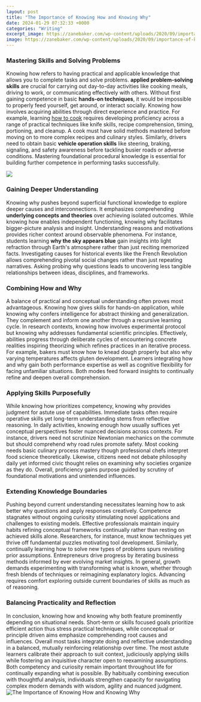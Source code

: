 ```yaml
---
layout: post
title: "The Importance of Knowing How and Knowing Why"
date: 2024-01-29 07:32:33 +0000
categories: "Writing"
excerpt_image: https://zanebaker.com/wp-content/uploads/2020/09/importance-of-knowing-your-why.png
image: https://zanebaker.com/wp-content/uploads/2020/09/importance-of-knowing-your-why.png
---
```


### Mastering Skills and Solving Problems
Knowing how refers to having practical and applicable knowledge that allows you to complete tasks and solve problems. **applied problem-solving skills** are crucial for carrying out day-to-day activities like cooking meals, driving to work, or communicating effectively with others. Without first gaining competence in basic **hands-on techniques**, it would be impossible to properly feed yourself, get around, or interact socially. Knowing how involves acquiring abilities through direct experience and practice.
For example, learning [how to cook](https://store.fi.io.vn/collection/addy) requires developing proficiency across a range of practical techniques like knife skills, recipe comprehension, timing, portioning, and cleanup. A cook must have solid methods mastered before moving on to more complex recipes and culinary styles. Similarly, drivers need to obtain basic **vehicle operation skills** like steering, braking, signaling, and safety awareness before tackling busier roads or adverse conditions. Mastering foundational procedural knowledge is essential for building further competence in performing tasks successfully. 

![](https://stunningmotivation.com/wp-content/uploads/2019/02/know-your-why.jpg)
### Gaining Deeper Understanding 
Knowing why pushes beyond superficial functional knowledge to explore deeper causes and interconnections. It emphasizes comprehending **underlying concepts and theories** over achieving isolated outcomes. While knowing how enables independent functioning, knowing why facilitates bigger-picture analysis and insight. Understanding reasons and motivations provides richer context around observable phenomena.
For instance, students learning **why the sky appears blue** gain insights into light refraction through Earth's atmosphere rather than just reciting memorized facts. Investigating causes for historical events like the French Revolution allows comprehending pivotal social changes rather than just repeating narratives. Asking probing why questions leads to uncovering less tangible relationships between ideas, disciplines, and frameworks.
### Combining How and Why 
A balance of practical and conceptual understanding often proves most advantageous. Knowing how gives skills for hands-on application, while knowing why confers intelligence for abstract thinking and generalization. They complement and inform one another through a recursive learning cycle. In research contexts, knowing how involves experimental protocol but knowing why addresses fundamental scientific principles. 
Effectively, abilities progress through deliberate cycles of encountering concrete realities inspiring theorizing which refines practices in an iterative process. For example, bakers must know how to knead dough properly but also why varying temperatures affects gluten development. Learners integrating how and why gain both performance expertise as well as cognitive flexibility for facing unfamiliar situations. Both modes feed forward insights to continually refine and deepen overall comprehension.
### Applying Skills Purposefully
While knowing how prioritizes competency, knowing why provides judgment for astute use of capabilities. Immediate tasks often require operative skills yet long-term understanding stems from reflective reasoning. In daily activities, knowing enough how usually suffices yet conceptual perspectives foster nuanced decisions across contexts. 
For instance, drivers need not scrutinize Newtonian mechanics on the commute but should comprehend why road rules promote safety. Most cooking needs basic culinary process mastery though professional chefs interpret food science theoretically. Likewise, citizens need not debate philosophy daily yet informed civic thought relies on examining why societies organize as they do. Overall, proficiency gains purpose guided by scrutiny of foundational motivations and unintended influences.
### Extending Knowledge Boundaries 
Pushing beyond current understanding necessitates learning how to ask better why questions and apply responses creatively. Competence stagnates without ongoing curiosity stimulating novel applications and challenges to existing models. Effective professionals maintain inquiry habits refining conceptual frameworks continually rather than resting on achieved skills alone.
Researchers, for instance, must know techniques yet thrive off fundamental puzzles motivating tool development. Similarly, continually learning how to solve new types of problems spurs revisiting prior assumptions. Entrepreneurs drive progress by iterating business methods informed by ever evolving market insights. In general, growth demands experimenting with transforming what is known, whether through fresh blends of techniques or reimagining explanatory logics. Advancing requires comfort exploring outside current boundaries of skills as much as of reasoning.
### Balancing Practicality and Reflection
In conclusion, knowing how and knowing why both feature prominently depending on situational needs. Short-term or skills focused goals prioritize efficient action thus stress practical techniques, while conceptual or principle driven aims emphasize comprehending root causes and influences. Overall most tasks integrate doing and reflective understanding in a balanced, mutually reinforcing relationship over time. 
The most astute learners calibrate their approach to suit context, judiciously applying skills while fostering an inquisitive character open to reexamining assumptions. Both competency and curiosity remain important throughout life for continually expanding what is possible. By habitually combining execution with thoughtful analysis, individuals strengthen capacity for navigating complex modern demands with wisdom, agility and nuanced judgment.
![The Importance of Knowing How and Knowing Why](https://zanebaker.com/wp-content/uploads/2020/09/importance-of-knowing-your-why.png)